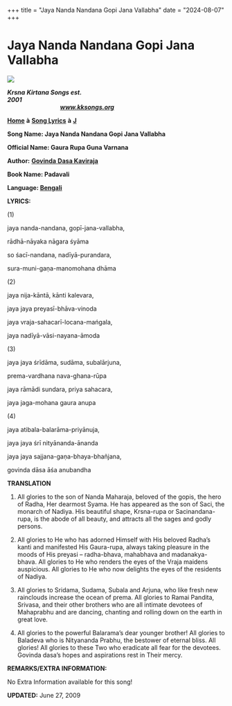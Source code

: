 +++
title = "Jaya Nanda Nandana Gopi Jana Vallabha"
date = "2024-08-07"
+++

# Jaya Nanda Nandana Gopi Jana Vallabha
**[![](http://kksongs.org/image_files/image002.jpg)](http://kksongs.org/)**

**_Krsna_** **_Kirtana Songs est. 2001_**                                                                                                                                                      **_www.kksongs.org_**

**[Home](http://kksongs.org/)** **à** **[Song Lyrics](http://kksongs.org/lyrics.html)** **à** **[J](http://kksongs.org/songs/song_j.html)**

**Song Name: Jaya Nanda Nandana Gopi Jana Vallabha**

**Official Name: Gaura Rupa Guna Varnana**

**Author:** [**Govinda** **Dasa Kaviraja**](http://kksongs.org/authors/list/govindadasa.html)

**Book Name: Padavali**

**Language: [Bengali](http://kksongs.org/language/list/bengali.html)**

**LYRICS:**

(1)

jaya nanda-nandana, gopī-jana-vallabha,

rādhā-nāyaka nāgara śyāma

so śacī-nandana, nadīyā-purandara,

sura-muni-gaṇa-manomohana dhāma

(2)

jaya nija-kāntā, kānti kalevara,

jaya jaya preyasī-bhāva-vinoda

jaya vraja-sahacarī-locana-mańgala,

jaya nadīyā-vāsi-nayana-āmoda

(3)

jaya jaya śrīdāma, sudāma, subalārjuna,

prema-vardhana nava-ghana-rūpa

jaya rāmādi sundara, priya sahacara,

jaya jaga-mohana gaura anupa

(4)

jaya atibala-balarāma-priyānuja,

jaya jaya śrī nityānanda-ānanda

jaya jaya sajjana-gaṇa-bhaya-bhañjana,

govinda dāsa āśa anubandha

**TRANSLATION**

1) All glories to the son of Nanda Maharaja, beloved of the gopis, the hero of Radha, Her dearmost Syama. He has appeared as the son of Saci, the monarch of Nadiya. His beautiful shape, Krsna-rupa or Sacinandana-rupa, is the abode of all beauty, and attracts all the sages and godly persons.

2) All glories to He who has adorned Himself with His beloved Radha’s kanti and manifested His Gaura-rupa, always taking pleasure in the moods of His preyasi – radha-bhava, mahabhava and madanakya-bhava. All glories to He who renders the eyes of the Vraja maidens auspicious. All glories to He who now delights the eyes of the residents of Nadiya.

3) All glories to Sridama, Sudama, Subala and Arjuna, who like fresh new rainclouds increase the ocean of prema. All glories to Ramai Pandita, Srivasa, and their other brothers who are all intimate devotees of Mahaprabhu and are dancing, chanting and rolling down on the earth in great love.

4) All glories to the powerful Balarama’s dear younger brother! All glories to Baladeva who is Nityananda Prabhu, the bestower of eternal bliss. All glories! All glories to these Two who eradicate all fear for the devotees. Govinda dasa’s hopes and aspirations rest in Their mercy.

**REMARKS/EXTRA INFORMATION:**

No Extra Information available for this song!

**UPDATED:** June 27, 2009